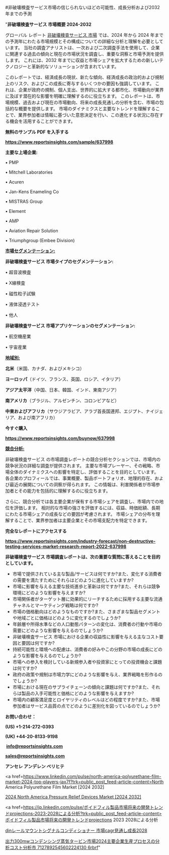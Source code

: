 #非破壊検査サービス市場の信じられないほどの可能性、成長分析および2032年までの予測

"<strong>非破壊検査サービス 市場概要 2024-2032</strong>

グローバル レポート <a href=https://www.reportsinsights.com/sample/637998>非破壊検査サービス 市場</a> では、2024 年から 2024 年までの予測年にわたる市場規模とその構成についての詳細な分析と理解を必要としています。 当社の調査アナリストは、一次および二次調査手法を使用して、企業に関連する過去の傾向と現在の市場状況を調査し、重要な洞察と市場予測を提供します。 これには、2032 年までに収益と市場シェアを拡大​​するための新しいテクノロジーと革新的なソリューションが含まれています。

このレポートでは、経済成長の現状、新たな傾向、経済成長の政治的および規制上のリスク、およびこの成長に寄与するいくつかの要因も強調しています。 これは、企業が政府の規制、個人支出、世界的に拡大する都市化、市場動向が業界に及ぼす潜在的な影響を明確に理解するのに役立ちます。 このレポートは、市場規模、過去および現在の市場動向、将来の成長見通しの分析を含む、市場の包括的な概要を提供します。 市場のダイナミクスと主要なトレンドを理解することで、業界参加者は情報に基づいた意思決定を行い、この進化する状況に存在する機会を活用することができます。

<strong><b>無料のサンプル PDF を入手する</b></strong>

<a href=https://www.reportsinsights.com/sample/637998><strong><u>https://www.reportsinsights.com/sample/637998</u></strong></a>

<strong>主要な上場企業:</strong>

• PMP

• Mitchell Laboratories

• Acuren

• Jan-Kens Enameling Co

• MISTRAS Group

• Element

• AMP

• Aviation Repair Solution

• Triumphgroup (Embee Division)

<strong><u>市場セグメンテーション</u></strong><strong><u>:</u></strong>

<strong>非破壊検査サービス 市場タイプのセグメンテーション:</strong>

• 超音波検査

• X線検査

• 磁性粒子試験

• 液体浸透テスト

• 他人

<strong>非破壊検査サービス 市場アプリケーションのセグメンテーション:</strong>

• 航空機産業

• 宇宙産業

<strong><u>地域別</u></strong><strong><u>:</u></strong>

<strong>北米</strong>（米国、カナダ、およびメキシコ）

<strong>ヨーロッパ</strong>（ドイツ、フランス、英国、ロシア、イタリア）

<strong>アジア太平洋</strong>（中国、日本、韓国、インド、東南アジア）

<strong>南アメリカ</strong>（ブラジル、アルゼンチン、コロンビアなど）

<strong>中東およびアフリカ</strong>（サウジアラビア、アラブ首長国連邦、エジプト、ナイジェリア、および南アフリカ）

<strong>今すぐ購入</strong>

<a href=https://www.reportsinsights.com/buynow/637998><strong><u>https://www.reportsinsights.com/buynow/637998</u></strong></a>

<strong><u>競合分析:</u></strong>

非破壊検査サービス の市場調査レポートの競合分析セクションでは、市場内の競争状況の詳細な調査が提供されます。 主要な市場プレーヤー、その戦略、市場全体のダイナミクスへの影響を特定し、評価することを目的としています。 各企業のプロフィールでは、事業概要、製品ポートフォリオ、地理的存在、および最近の展開についての洞察が得られます。 この情報は、利害関係者が市場参加者とその能力を包括的に理解するのに役立ちます。

さらに、競合分析では各主要企業が保有する市場シェアを調査し、市場内での地位を評価します。 相対的な市場の強さを評価するには、収益、時価総額、長期にわたる市場シェアの成長などの要因が考慮されます。 市場シェアの分布を理解することで、業界参加者は主要企業とその市場支配力を特定できます。

<strong>完全なレポートにアクセスする</strong>

<a href=https://www.reportsinsights.com/industry-forecast/non-destructive-testing-services-market-research-report-2022-637998><strong><u><b>https://www.reportsinsights.com/industry-forecast/non-destructive-testing-services-market-research-report-2022-637998</b></u></strong></a>

<strong><b>非破壊検査サービス 市場調査レポートは、次の重要な質問に答えることを目的としています。</b></strong>
<ul>
  <li>市場で提供されている主な製品/サービスは何ですか?また、変化する消費者の需要を満たすためにそれらはどのように進化していますか?</li>
  <li>市場に影響を与える主要な技術進歩と革新は何ですか?また、それらは競争環境にどのような影響を与えますか?</li>
  <li>市場関係者がターゲット層に効果的にリーチするために採用する主要な流通チャネルとマーケティング戦略は何ですか?</li>
  <li>市場の価格動向はどのようなものですか?また、さまざまな製品セグメントや地域ごとに価格はどのように変化するのでしょうか?</li>
  <li>年齢層や所得水準などの人口動態パターンの変化は、消費者の行動や市場の需要にどのような影響を与えるのでしょうか?</li>
  <li>非破壊検査サービス 市場における企業の収益性に影響を与える主なコスト要因と要因は何ですか?</li>
  <li>持続可能性と環境への配慮は、消費者の好みやこの分野の市場の成長にどのような影響を与えるのでしょうか?</li>
  <li>市場への参入を検討している新規参入者や投資家にとっての投資機会と課題は何ですか?</li>
  <li>政府の政策や規制は市場力学にどのような影響を与え、業界戦略を形作るのでしょうか?</li>
  <li>市場における現在のサプライチェーンの傾向と課題は何ですか?また、それらは製品の入手可能性と価格にどのような影響を与えますか?</li>
  <li>市場内の顧客満足度とロイヤリティのレベルはどの程度ですか?また、市場参加者はサービス品質の点でどのように差別化を図っているのでしょうか?</li>
</ul>
<strong>お問い合わせ：</strong>

<strong>(US) +1-214-272-0393</strong>

<strong>(UK) +44-20-8133-9198</strong>

<strong> </strong><a href=info@reportsinsights.com><strong><u>info@reportsinsights.com</u></strong></a>

<a href=sales@reportsinsights.com><strong><u>sales@reportsinsights.com</u></strong></a>

<strong>アンセレ アンデレン ベリヒテ</strong>

<a href=https://www.linkedin.com/pulse/north-america-polyurethane-film-market-2024-top-players-jax7f?trk=public_post_feed-article-content>North America Polyurethane Film Market [2024 2032]</a>

<a href=https://www.linkedin.com/pulse/2024-north-america-pressure-relief-devices-market-6sxaf/>2024 North America Pressure Relief Devices Market [2024 2032]</a>

<a href=https://jp.linkedin.com/pulse/ボイドフィル製品市場将来の開発トレンドprojections-2023-2028による分析?trk=public_post_feed-article-content>ボイドフィル製品市場将来の開発トレンドprojections 2023 2028による分析</a>

<a href=https://www.linkedin.com/pulse/dinレールマウントシグナルコンディショナー-市場cagr見通し成長2028-reports-insights-expert/>dinレールマウントシグナルコンディショナー 市場cagr見通し成長2028</a>

<a href=https://www.linkedin.com/pulse/出力300mwコンデンシング蒸気タービン市場2024主要企業生産プロセスの分析コスト分析市-7127892545602224130-6rbrf/>出力300mwコンデンシング蒸気タービン市場2024主要企業生産プロセスの分析コスト分析市 7127892545602224130 6rbrf</a>"
